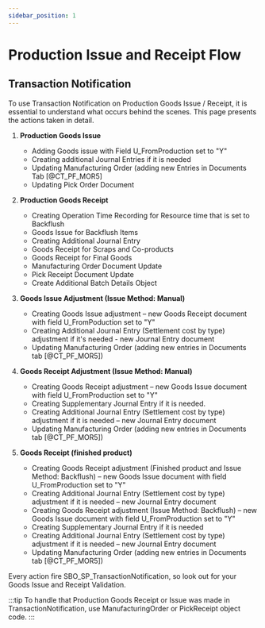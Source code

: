 ```yaml
---
sidebar_position: 1
---
```


# Production Issue and Receipt Flow

## Transaction Notification

To use Transaction Notification on Production Goods Issue / Receipt, it is essential to understand what occurs behind the scenes.  This page presents the actions taken in detail.

1) **Production Goods Issue**

    - Adding Goods issue with Field U_FromProduction set to "Y"
    - Creating additional Journal Entries if it is needed
    - Updating Manufacturing Order (adding new Entries in Documents Tab [@CT_PF_MOR5]
    - Updating Pick Order Document

2) **Production Goods Receipt**

    - Creating Operation Time Recording for Resource time that is set to Backflush
    - Goods Issue for Backflush Items
    - Creating Additional Journal Entry
    - Goods Receipt for Scraps and Co-products
    - Goods Receipt for Final Goods
    - Manufacturing Order Document Update
    - Pick Receipt Document Update
    - Create Additional Batch Details Object

3) **Goods Issue Adjustment (Issue Method: Manual)**

    - Creating Goods Issue adjustment – new Goods Receipt document with field U_FromPoduction set to "Y"
    - Creating Additional Journal Entry (Settlement cost by type) adjustment if it's needed - new Journal Entry document
    - Updating Manufacturing Order (adding new entries in Documents tab [@CT_PF_MOR5])

4) **Goods Receipt Adjustment (Issue Method: Manual)**

    - Creating Goods Receipt adjustment – new Goods Issue document with field U_FromProduction set to "Y"
    - Creating Supplementary Journal Entry if it is needed.
    - Creating Additional Journal Entry (Settlement cost by type) adjustment if it is needed – new Journal Entry document
    - Updating Manufacturing Order (adding new entries in Documents tab [@CT_PF_MOR5])

5) **Goods Receipt (finished product)**

    - Creating Goods Receipt adjustment (Finished product and Issue Method: Backflush) – new Goods Issue document with field U_FromProduction set to "Y"
    - Creating Additional Journal Entry (Settlement cost by type) adjustment if it is needed – new Journal Entry document
    - Creating Goods Receipt adjustment (Issue Method: Backflush) – new Goods Issue document with field U_FromProduction set to "Y"
    - Creating Supplementary Journal Entry if it is needed
    - Creating Additional Journal Entry (Settlement cost by type) adjustment if it is needed – new Journal Entry document
    - Updating Manufacturing Order (adding new entries in Documents tab [@CT_PF_MOR5])

Every action fire SBO_SP_TransactionNotification, so look out for your Goods Issue and Receipt Validation.

:::tip
    To handle that Production Goods Receipt or Issue was made in TransactionNotification, use ManufacturingOrder or PickReceipt object code.
:::
